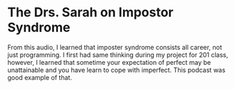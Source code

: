 # The Drs. Sarah on Impostor Syndrome

From this audio, I learned that imposter syndrome consists all career, not just programming. I first had same thinking during my project for 201 class, however, I learned that sometime your expectation of perfect may be unattainable and you have learn to cope with imperfect. This podcast was good example of that.
